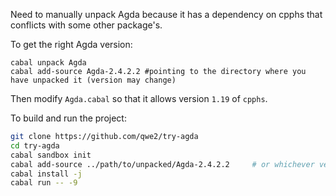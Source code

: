 Need to manually unpack Agda because it has a dependency on cpphs that conflicts with some other package's.

To get the right Agda version:
```
cabal unpack Agda
cabal add-source Agda-2.4.2.2 #pointing to the directory where you have unpacked it (version may change)
```
Then modify `Agda.cabal` so that it allows version `1.19` of `cpphs`.

To build and run the project:
```bash
git clone https://github.com/qwe2/try-agda
cd try-agda
cabal sandbox init
cabal add-source ../path/to/unpacked/Agda-2.4.2.2     # or whichever version you unpacked
cabal install -j
cabal run -- -9
```
